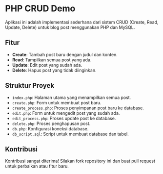# PHP CRUD Demo

Aplikasi ini adalah implementasi sederhana dari sistem CRUD (Create, Read, Update, Delete) untuk blog post menggunakan PHP dan MySQL.

## Fitur

- **Create**: Tambah post baru dengan judul dan konten.
- **Read**: Tampilkan semua post yang ada.
- **Update**: Edit post yang sudah ada.
- **Delete**: Hapus post yang tidak diinginkan.

## Struktur Proyek

- `index.php`: Halaman utama yang menampilkan semua post.
- `create.php`: Form untuk membuat post baru.
- `create_process.php`: Proses penyimpanan post baru ke database.
- `edit.php`: Form untuk mengedit post yang sudah ada.
- `edit_process.php`: Proses update post ke database.
- `delete.php`: Proses penghapusan post.
- `db.php`: Konfigurasi koneksi database.
- `db_script.sql`: Script untuk membuat database dan tabel.

## Kontribusi

Kontribusi sangat diterima! Silakan fork repository ini dan buat pull request untuk perbaikan atau fitur baru.

